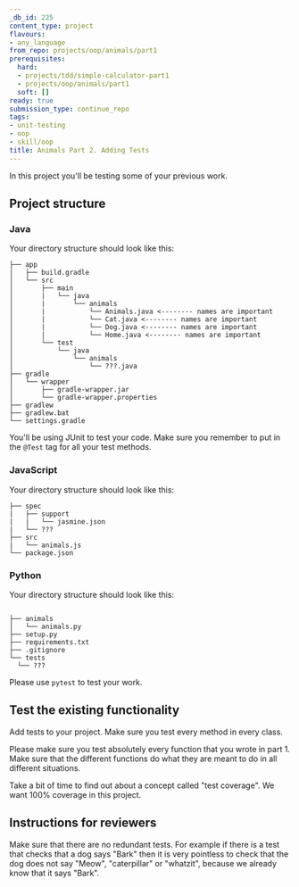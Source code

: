 ```yaml
---
_db_id: 225
content_type: project
flavours:
- any_language
from_repo: projects/oop/animals/part1
prerequisites:
  hard:
  - projects/tdd/simple-calculator-part1
  - projects/oop/animals/part1
  soft: []
ready: true
submission_type: continue_repo
tags:
- unit-testing
- oop
- skill/oop
title: Animals Part 2. Adding Tests
---
```


In this project you'll be testing some of your previous work.

## Project structure

### Java


Your directory structure should look like this:


```
├── app
│   ├── build.gradle
│   └── src
│       ├── main
│       |   └── java
│       |       └── animals
│       |           └── Animals.java <-------- names are important
│       |           └── Cat.java <-------- names are important
│       |           └── Dog.java <-------- names are important
│       |           └── Home.java <-------- names are important
│       └── test
│           └── java
│               └── animals
│                   └── ???.java
├── gradle
│   └── wrapper
│       ├── gradle-wrapper.jar
│       └── gradle-wrapper.properties
├── gradlew
├── gradlew.bat
└── settings.gradle             
```

You'll be using JUnit to test your code. Make sure you remember to put in the `@Test` tag for all your test methods.

### JavaScript

Your directory structure should look like this:

```
├── spec
|   ├── support
|   |   └── jasmine.json
|   └── ???
├── src
|   └── animals.js
└── package.json
```

### Python

Your directory structure should look like this:

```

├── animals
│   └── animals.py
├── setup.py
├── requirements.txt
├── .gitignore
└── tests
  └── ???

```

Please use `pytest` to test your work.

## Test the existing functionality

Add tests to your project. Make sure you test every method in every class.

Please make sure you test absolutely every function that you wrote in part 1.  Make sure that the different functions do what they are meant to do in all different situations.

Take a bit of time to find out about a concept called "test coverage". We want 100% coverage in this project.

## Instructions for reviewers

Make sure that there are no redundant tests. For example if there is a test that checks that a dog says "Bark" then it is very pointless to check that the dog does not say "Meow", "caterpillar" or "whatzit", because we already know that it says "Bark".